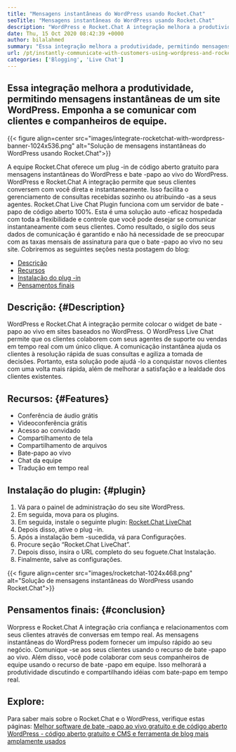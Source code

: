 ```yaml
---
title: "Mensagens instantâneas do WordPress usando Rocket.Chat" 
seoTitle: "Mensagens instantâneas do WordPress usando Rocket.Chat" 
description: "WordPress e Rocket.Chat A integração melhora a produtividade, permitindo uma solução de mensagens instantâneas. Ajuda você a se comunicar de maneira afetiva e oportuna." 
date: Thu, 15 Oct 2020 08:42:39 +0000
author: bilalahmed
summary: "Essa integração melhora a produtividade, permitindo mensagens instantâneas de um site WordPress. Emponha a se comunicar com clientes e companheiros de equipe." 
url: /pt/instantly-communicate-with-customers-using-wordpress-and-rocket-chat/
categories: ['Blogging', 'Live Chat']
---
```


## Essa integração melhora a produtividade, permitindo mensagens instantâneas de um site WordPress. Emponha a se comunicar com clientes e companheiros de equipe.

{{< figure align=center src="images/integrate-rocketchat-with-wordpress-banner-1024x536.png" alt="Solução de mensagens instantâneas do WordPress usando Rocket.Chat">}}

A equipe Rocket.Chat oferece um plug -in de código aberto gratuito para mensagens instantâneas do WordPress e bate -papo ao vivo do WordPress. WordPress e Rocket.Chat A integração permite que seus clientes conversem com você direta e instantaneamente. Isso facilita o gerenciamento de consultas recebidas sozinho ou atribuindo -as a seus agentes.
Rocket.Chat Live Chat Plugin funciona com um servidor de bate -papo de código aberto 100%. Esta é uma solução auto -eficaz hospedada com toda a flexibilidade e controle que você pode desejar se comunicar instantaneamente com seus clientes. Como resultado, o sigilo dos seus dados de comunicação é garantido e não há necessidade de se preocupar com as taxas mensais de assinatura para que o bate -papo ao vivo no seu site.
Cobriremos as seguintes seções nesta postagem do blog:
  * [Descrição][1]
  * [Recursos][2]
  * [Instalação do plug -in][3]
  * [Pensamentos finais][4]

## Descrição: {#Description}
WordPress e Rocket.Chat A integração permite colocar o widget de bate -papo ao vivo em sites baseados no WordPress. O WordPress Live Chat permite que os clientes colaborem com seus agentes de suporte ou vendas em tempo real com um único clique. A comunicação instantânea ajuda os clientes à resolução rápida de suas consultas e agiliza a tomada de decisões. Portanto, esta solução pode ajudá -lo a conquistar novos clientes com uma volta mais rápida, além de melhorar a satisfação e a lealdade dos clientes existentes.

## Recursos: {#Features}
  * Conferência de áudio grátis
  * Videoconferência grátis
  * Acesso ao convidado
  * Compartilhamento de tela
  * Compartilhamento de arquivos
  * Bate-papo ao vivo
  * Chat da equipe
  * Tradução em tempo real

## Instalação do plugin: {#plugin}
  1. Vá para o painel de administração do seu site WordPress.
  2. Em seguida, mova para os plugins.
  3. Em seguida, instale o seguinte plugin: [Rocket.Chat LiveChat][5]
  4. Depois disso, ative o plug -in.
  5. Após a instalação bem -sucedida, vá para Configurações.
  6. Procure seção “Rocket.Chat LiveChat”.
  7. Depois disso, insira o URL completo do seu foguete.Chat Instalação.
  8. Finalmente, salve as configurações.

{{< figure align=center src="images/rocketchat-1024x468.png" alt="Solução de mensagens instantâneas do WordPress usando Rocket.Chat">}}


## Pensamentos finais: {#conclusion}
Worpress e Rocket.Chat A integração cria confiança e relacionamentos com seus clientes através de conversas em tempo real. As mensagens instantâneas do WordPress podem fornecer um impulso rápido ao seu negócio. Comunique -se aos seus clientes usando o recurso de bate -papo ao vivo. Além disso, você pode colaborar com seus companheiros de equipe usando o recurso de bate -papo em equipe. Isso melhorará a produtividade discutindo e compartilhando idéias com bate-papo em tempo real.

## Explore:
Para saber mais sobre o Rocket.Chat e o WordPress, verifique estas páginas:
[Melhor software de bate -papo ao vivo gratuito e de código aberto][6]
[WordPress - código aberto gratuito e CMS e ferramenta de blog mais amplamente usados][7]

  
[1]: #description
[2]: #features
[3]: #plugin
[4]: #conclusion
[5]: https://wordpress.org/plugins/rocketchat-livechat/
[6]: https://products.containerize.com/live-chat
[7]: https://href.li/?https://products.containerize.com/blogging/wordpress
